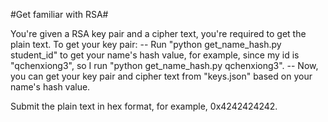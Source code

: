 #Get familiar with RSA#

You're given a RSA key pair and a cipher text, you're required to get the plain text.
To get your key pair:
	-- Run "python get_name_hash.py student_id" to get your name's hash value, for example, 
	since my id is "qchenxiong3", so I run "python get_name_hash.py qchenxiong3".
	-- Now, you can get your key pair and cipher text from "keys.json" based on your name's
	hash value.

Submit the plain text in hex format, for example, 0x4242424242.

